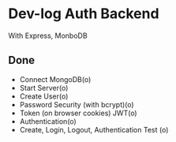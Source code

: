 # Dev-log Auth Backend

With Express, MonboDB

## Done

- Connect MongoDB(o)
- Start Server(o)
- Create User(o)
- Password Security (with bcrypt)(o)
- Token (on browser cookies) JWT(o)
- Authentication(o)
- Create, Login, Logout, Authentication Test (o)
